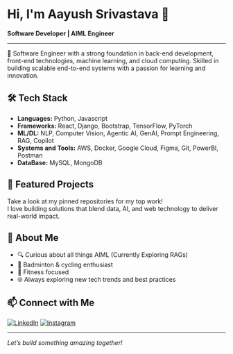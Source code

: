 # Hi, I'm Aayush Srivastava 👋

**Software Developer | AIML Engineer**

---

🚀 Software Engineer with a strong foundation in back-end development, front-end technologies, machine learning, and cloud computing. Skilled in building scalable end-to-end systems with a passion for learning and innovation.

## 🛠️ Tech Stack

- **Languages:** Python, Javascript
- **Frameworks:** React, Django, Bootstrap, TensorFlow, PyTorch
- **ML/DL:** NLP, Computer Vision, Agentic AI, GenAI, Prompt Engineering, RAG, Copilot
- **Systems and Tools:** AWS, Docker, Google Cloud, Figma, Git, PowerBI, Postman
- **DataBase:** MySQL, MongoDB

## 📌 Featured Projects

Take a look at my pinned repositories for my top work!  
I love building solutions that blend data, AI, and web technology to deliver real-world impact.

## 🌱 About Me

- 🔍 Curious about all things AIML (Currently Exploring RAGs)
- 🏸 Badminton & cycling enthusiast
- 💪 Fitness focused
- 🌐 Always exploring new tech trends and best practices

## 📫 Connect with Me

[![LinkedIn](https://img.shields.io/badge/LinkedIn-blue?logo=linkedin&logoColor=white)](https://www.linkedin.com/in/aayushsrivastava1602/)
[![Instagram](https://img.shields.io/badge/Instagram-E4405F?logo=instagram&logoColor=white)](https://www.instagram.com/srivastava.aayush16/)

---

*Let’s build something amazing together!*
